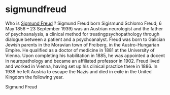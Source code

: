 # sigmundfreud
Who is <a href="http://quotes.hbdtoyou.com/sigmund-freud-bio-photos-pictures/">Sigmund Freud</a> ?
Sigmund Freud  born Sigismund Schlomo Freud; 6 May 1856 – 23 September 1939) was an Austrian neurologist and the father of psychoanalysis, a clinical method for treatingpsychopathology through dialogue between a patient and a psychoanalyst. Freud was born to Galician Jewish parents in the Moravian town of Freiberg, in the Austro-Hungarian Empire. He qualified as a doctor of medicine in 1881 at the University of Vienna. Upon completing his habilitation in 1885, he was appointed a docent in neuropathology and became an affiliated professor in 1902. Freud lived and worked in Vienna, having set up his clinical practice there in 1886. In 1938 he left Austria to escape the Nazis and died in exile in the United Kingdom the following year.

Sigmund Freud
